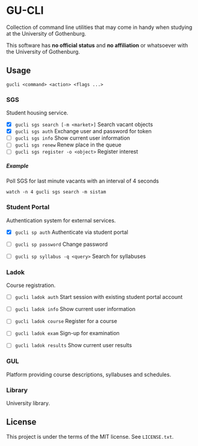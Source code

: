 # GU-CLI

Collection of command line utilities that may come in handy when studying
at the University of Gothenburg.

This software has **no official status** and **no affiliation** or whatsoever
with the University of Gothenburg.

## Usage

`gucli <command> <action> <flags ...>`


### SGS

Student housing service.

- [x] `gucli sgs search [-m <market>]` Search vacant objects
- [x] `gucli sgs auth` Exchange user and password for token
- [ ] `gucli sgs info` Show current user information
- [ ] `gucli sgs renew` Renew place in the queue
- [ ] `gucli sgs register -o <object>` Register interest

##### Example

Poll SGS for last minute vacants with an interval of 4 seconds

`watch -n 4 gucli sgs search -m sistam`


### Student Portal

Authentication system for external services.

- [x] `gucli sp auth` Authenticate via student portal
- [ ] `gucli sp password` Change password
- [ ] `gucli sp syllabus -q <query>` Search for syllabuses


### Ladok

Course registration.

- [ ] `gucli ladok auth` Start session with existing student portal account
- [ ] `gucli ladok info` Show current user information
- [ ] `gucli ladok course` Register for a course
- [ ] `gucli ladok exam` Sign-up for examination
- [ ] `gucli ladok results` Show current user results


### GUL

Platform providing course descriptions, syllabuses and schedules.


### Library

University library.


## License

This project is under the terms of the MIT license. See `LICENSE.txt`.

